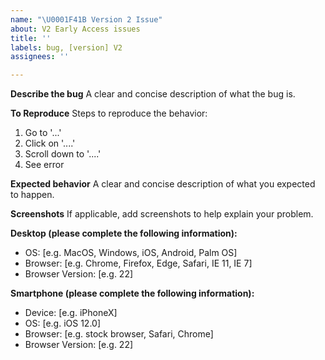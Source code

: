 ```yaml
---
name: "\U0001F41B Version 2 Issue"
about: V2 Early Access issues
title: ''
labels: bug, [version] V2
assignees: ''

---
```


<!--
Before posting, make sure that:
1. you are running the Early Access of Stackable Version 2, and
2. you have searched whether your issue has already been reported
-->

**Describe the bug**
A clear and concise description of what the bug is.

**To Reproduce**
Steps to reproduce the behavior:
1. Go to '...'
2. Click on '....'
3. Scroll down to '....'
4. See error

**Expected behavior**
A clear and concise description of what you expected to happen.

**Screenshots**
If applicable, add screenshots to help explain your problem.

**Desktop (please complete the following information):**
 - OS: [e.g. MacOS, Windows, iOS, Android, Palm OS]
 - Browser: [e.g. Chrome, Firefox, Edge, Safari, IE 11, IE 7]
 - Browser Version: [e.g. 22]

**Smartphone (please complete the following information):**
 - Device: [e.g. iPhoneX]
 - OS: [e.g. iOS 12.0]
 - Browser: [e.g. stock browser, Safari, Chrome]
 - Browser Version: [e.g. 22]
